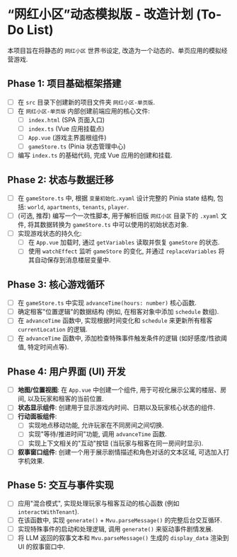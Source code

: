 # “网红小区”动态模拟版 - 改造计划 (To-Do List)

本项目旨在将静态的 `网红小区` 世界书设定, 改造为一个动态的、单页应用的模拟经营游戏.

## Phase 1: 项目基础框架搭建

- [ ] 在 `src` 目录下创建新的项目文件夹 `网红小区-单页版`.
- [ ] 在 `网红小区-单页版` 内部创建前端应用的核心文件:
  - [ ] `index.html` (SPA 页面入口)
  - [ ] `index.ts` (Vue 应用挂载点)
  - [ ] `App.vue` (游戏主界面根组件)
  - [ ] `gameStore.ts` (Pinia 状态管理中心)
- [ ] 编写 `index.ts` 的基础代码, 完成 Vue 应用的创建和挂载.

## Phase 2: 状态与数据迁移

- [ ] 在 `gameStore.ts` 中, 根据 `变量初始化.xyaml` 设计完整的 Pinia state 结构, 包括: `world`, `apartments`, `tenants`, `player`.
- [ ] (可选, 推荐) 编写一个一次性脚本, 用于解析旧版 `网红小区` 目录下的 `.xyaml` 文件, 将其数据转换为 `gameStore.ts` 中可以使用的初始状态对象.
- [ ] 实现游戏状态的持久化:
  - [ ] 在 `App.vue` 加载时, 通过 `getVariables` 读取并恢复 `gameStore` 的状态.
  - [ ] 使用 `watchEffect` 监听 `gameStore` 的变化, 并通过 `replaceVariables` 将其自动保存到消息楼层变量中.

## Phase 3: 核心游戏循环

- [ ] 在 `gameStore.ts` 中实现 `advanceTime(hours: number)` 核心函数.
- [ ] 确定租客"位置逻辑"的数据结构 (例如, 在租客对象中添加 `schedule` 数组).
- [ ] 在 `advanceTime` 函数中, 实现根据时间变化和 `schedule` 来更新所有租客 `currentLocation` 的逻辑.
- [ ] 在 `advanceTime` 函数中, 添加检查特殊事件触发条件的逻辑 (如好感度/性欲阈值, 特定时间点等).

## Phase 4: 用户界面 (UI) 开发

- [ ] **地图/位置视图**: 在 `App.vue` 中创建一个组件, 用于可视化展示公寓的楼层、房间, 以及玩家和租客的当前位置.
- [ ] **状态显示组件**: 创建用于显示游戏内时间、日期以及玩家核心状态的组件.
- [ ] **行动面板组件**:
  - [ ] 实现地点移动功能, 允许玩家在不同房间之间切换.
  - [ ] 实现"等待/推进时间"功能, 调用 `advanceTime` 函数.
  - [ ] 实现上下文相关的"互动"按钮 (当玩家与租客在同一房间时显示).
- [ ] **叙事窗口组件**: 创建一个用于展示剧情描述和角色对话的文本区域, 可选加入打字机效果.

## Phase 5: 交互与事件实现

- [ ] 应用"混合模式", 实现处理玩家与租客互动的核心函数 (例如 `interactWithTenant`).
- [ ] 在该函数中, 实现 `generate()` + `Mvu.parseMessage()` 的完整后台交互循环.
- [ ] 实现特殊事件的启动和处理逻辑, 调用 `generate()` 来驱动事件剧情发展.
- [ ] 将 LLM 返回的叙事文本和 `Mvu.parseMessage()` 生成的 `display_data` 渲染到 UI 的叙事窗口中.
